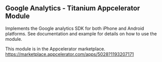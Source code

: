 ## Google Analytics - Titanium Appcelerator Module

Implements the Google analytics SDK for both iPhone and Android platforms. See documentation and example for details on how to use the module.

This module is in the Appcelerator marketplace.
https://marketplace.appcelerator.com/apps/5028?1193207171
